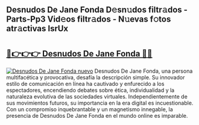 ## Desnudos De Jane Fonda D𝚎sn𝚞dos filtr𝚊dos - Parts-Pp3 Vid𝚎os filtr𝚊dos - N𝚞evas f𝚘tos atr𝚊ctivas IsrUx

# <h2><a href="http://mba835b.tromn.icu/?c=Desnudos+De+Jane+Fonda">🔗👉👉👉 Desnudos De Jane Fonda 🔗🔗</a></h2>

[![Desnudos De Jane Fonda nuevo](https://i.imgur.com/pEAQMta.gif)](http://mba835b.tromn.icu/?c=Desnudos+De+Jane+Fonda)
Desnudos De Jane Fonda, una persona multifacética y provocativa, desafía la descripción simple. Su innovador estilo de comunicación en línea ha cautivado y enfurecido a los espectadores, encendiendo debates sobre ética, individualidad y la naturaleza evolutiva de las sociedades virtuales. Independientemente de sus movimientos futuros, su importancia en la era digital es incuestionable. Con un compromiso inquebrantable y un magnetismo innegable, la presencia de Desnudos De Jane Fonda en el mundo online es imparable.
